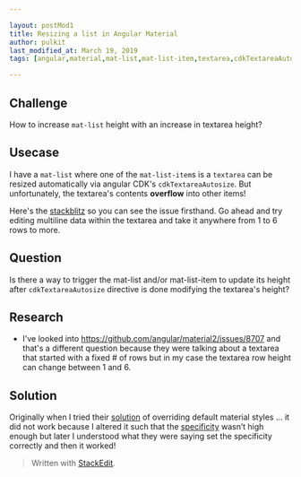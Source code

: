 ```yaml
---

layout: postMod1
title: Resizing a list in Angular Material
author: pulkit
last_modified_at: March 19, 2019
tags: [angular,material,mat-list,mat-list-item,textarea,cdkTextareaAutosize]

---
```


## Challenge

How to increase `mat-list` height with an increase in textarea height?

## Usecase

I have a `mat-list` where one of the `mat-list-item`s is a `textarea` can be resized automatically via angular CDK's `cdkTextareaAutosize`. But unfortunately, the textarea's contents **overflow** into other items!

Here's the [stackblitz](https://stackblitz.com/edit/mat-list-height?embed=1&file=src/app/app.component.html) so you can see the issue firsthand. Go ahead and try editing multiline data within the textarea and take it anywhere from 1 to 6 rows to more.

## Question

Is there a way to trigger the mat-list and/or mat-list-item to update its height after `cdkTextareaAutosize` directive is done modifying the textarea's height?

## Research

* I've looked into https://github.com/angular/material2/issues/8707 and that's a different question because they were talking about a textarea that started with a fixed # of rows but in my case the textarea row height can change between 1 and 6.

## Solution
Originally when I tried their [solution](https://github.com/angular/material2/issues/8707) of overriding default material styles … it did not work because I altered it such that the [specificity](https://developer.mozilla.org/en-US/docs/Web/CSS/Specificity) wasn’t high enough but later I understood what they were saying set the specificity correctly and then it worked!

> Written with [StackEdit](https://stackedit.io/).
<!--stackedit_data:
eyJoaXN0b3J5IjpbMjU0ODI3MzEwXX0=
-->